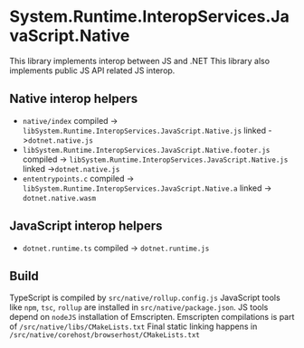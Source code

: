# System.Runtime.InteropServices.JavaScript.Native

This library implements interop between JS and .NET
This library also implements public JS API related JS interop.

## Native interop helpers
- `native/index` compiled -> `libSystem.Runtime.InteropServices.JavaScript.Native.js` linked ->`dotnet.native.js`
- `libSystem.Runtime.InteropServices.JavaScript.Native.footer.js` compiled -> `libSystem.Runtime.InteropServices.JavaScript.Native.js` linked ->`dotnet.native.js`
- `ententrypoints.c` compiled -> `libSystem.Runtime.InteropServices.JavaScript.Native.a` linked -> `dotnet.native.wasm`

## JavaScript interop helpers
- `dotnet.runtime.ts` compiled -> `dotnet.runtime.js`

## Build
TypeScript is compiled by `src/native/rollup.config.js`
JavaScript tools like `npm`, `tsc`, `rollup` are installed in `src/native/package.json`.
JS tools depend on `nodeJS` installation of Emscripten.
Emscripten compilations is part of `/src/native/libs/CMakeLists.txt`
Final static linking happens in `/src/native/corehost/browserhost/CMakeLists.txt`
